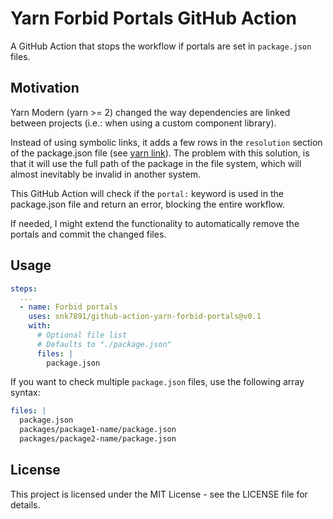 # Yarn Forbid Portals GitHub Action

A GitHub Action that stops the workflow if portals are set in `package.json` files.

## Motivation

Yarn Modern (yarn >= 2) changed the way dependencies are linked between projects (i.e.: when using a custom component library).

Instead of using symbolic links, it adds a few rows in the `resolution` section of the package.json file (see [yarn link](https://yarnpkg.com/cli/link)).
The problem with this solution, is that it will use the full path of the package in the file system, which will almost inevitably be invalid in another system.

This GitHub Action will check if the `portal:` keyword is used in the package.json file and return an error, blocking the entire workflow.

If needed, I might extend the functionality to automatically remove the portals and commit the changed files.

## Usage

```yaml
steps:
  ...
  - name: Forbid portals
    uses: snk7891/github-action-yarn-forbid-portals@v0.1
    with:
      # Optional file list
      # Defaults to "./package.json"
      files: |
        package.json
```

If you want to check multiple `package.json` files, use the following array syntax:

```yaml
files: |
  package.json
  packages/package1-name/package.json
  packages/package2-name/package.json
```

## License

This project is licensed under the MIT License - see the LICENSE file for details.
